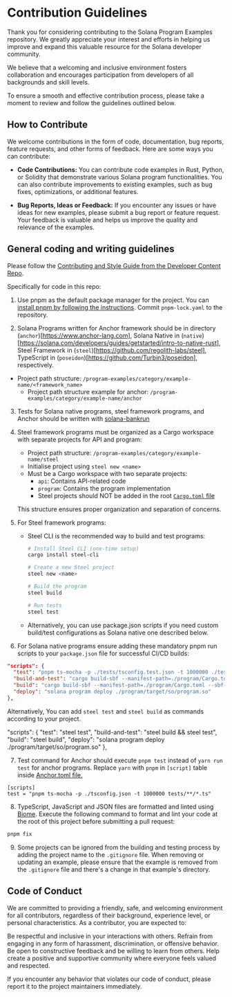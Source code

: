 # Contribution Guidelines

Thank you for considering contributing to the Solana Program Examples repository. We greatly appreciate your interest and efforts in helping us improve and expand this valuable resource for the Solana developer community.

We believe that a welcoming and inclusive environment fosters collaboration and encourages participation from developers of all backgrounds and skill levels.

To ensure a smooth and effective contribution process, please take a moment to review and follow the guidelines outlined below.

## How to Contribute

We welcome contributions in the form of code, documentation, bug reports, feature requests, and other forms of feedback. Here are some ways you can contribute:

- **Code Contributions:** You can contribute code examples in Rust, Python, or Solidity that demonstrate various Solana program functionalities. You can also contribute improvements to existing examples, such as bug fixes, optimizations, or additional features.

- **Bug Reports, Ideas or Feedback:** If you encounter any issues or have ideas for new examples, please submit a bug report or feature request. Your feedback is valuable and helps us improve the quality and relevance of the examples.

## General coding and writing guidelines

Please follow the [Contributing and Style Guide from the Developer Content Repo](https://github.com/solana-foundation/developer-content/blob/main/CONTRIBUTING.md).

Specifically for code in this repo:

1. Use pnpm as the default package manager for the project. You can [install pnpm by following the instructions](https://pnpm.io/installation). Commit `pnpm-lock.yaml` to the repository.

2. Solana Programs written for Anchor framework  should be in directory (`anchor`)[https://www.anchor-lang.com], Solana Native in (`native`)[https://solana.com/developers/guides/getstarted/intro-to-native-rust], Steel Framework in (`steel`)[https://github.com/regolith-labs/steel], TypeScript in (`poseidon`)[https://github.com/Turbin3/poseidon], respectively.
  - Project path structure: `/program-examples/category/example-name/<framework_name>`
    - Project path structure example for anchor: `/program-examples/category/example-name/anchor`

3. Tests for Solana native programs, steel framework programs, and Anchor should be written with [solana-bankrun](https://kevinheavey.github.io/solana-bankrun)

4. Steel framework programs must be organized as a Cargo workspace with separate projects for API and program:
   - Project path structure: `/program-examples/category/example-name/steel`
   - Initialise project using `steel new <name>`
   - Must be a Cargo workspace with two separate projects:
     - `api`: Contains API-related code
     - `program`: Contains the program implementation
     - Steel projects should NOT be added in the root [`Cargo.toml` file](https://github.com/solana-developers/program-examples/blob/main/Cargo.toml)

   This structure ensures proper organization and separation of concerns.

5. For Steel framework programs:
   - Steel CLI is the recommended way to build and test programs:
     ```bash
     # Install Steel CLI (one-time setup)
     cargo install steel-cli

     # Create a new Steel project
     steel new <name>

     # Build the program
     steel build

     # Run tests
     steel test
     ```
   - Alternatively, you can use package.json scripts if you need custom build/test configurations as Solana native one described below.

6. For Solana native programs ensure adding these mandatory pnpm run scripts to your `package.json` file for successful CI/CD builds:

```json
"scripts": {
  "test": "pnpm ts-mocha -p ./tests/tsconfig.test.json -t 1000000 ./tests/realloc.test.ts",
  "build-and-test": "cargo build-sbf --manifest-path=./program/Cargo.toml --sbf-out-dir=./tests/fixtures && pnpm test",
  "build": "cargo build-sbf --manifest-path=./program/Cargo.toml --sbf-out-dir=./program/target/so",
  "deploy": "solana program deploy ./program/target/so/program.so"
},
```

Alternatively, You can add `steel test` and `steel build` as commands according to your project.

"scripts": {
  "test": "steel test",
  "build-and-test": "steel build && steel test",
  "build": "steel build",
  "deploy": "solana program deploy ./program/target/so/program.so"
},

7. Test command for Anchor should execute `pnpm test` instead of `yarn run test` for anchor programs. Replace `yarn` with `pnpm` in `[script]` table inside [Anchor.toml file.](https://www.anchor-lang.com/docs/manifest#scripts-required-for-testing)

```
[scripts]
test = "pnpm ts-mocha -p ./tsconfig.json -t 1000000 tests/**/*.ts"
```

8. TypeScript, JavaScript and JSON files are formatted and linted using
   [Biome](https://biomejs.dev/). Execute the following command to format and lint your code at the root of this project before submitting a pull request:

```bash
pnpm fix
```

9. Some projects can be ignored from the building and testing process by adding the project name to the `.gitignore` file.
When removing or updating an example, please ensure that the example is removed from the `.gitignore` file
and there's a change in that example's directory.

## Code of Conduct

We are committed to providing a friendly, safe, and welcoming environment for all contributors, regardless of their background, experience level, or personal characteristics. As a contributor, you are expected to:

Be respectful and inclusive in your interactions with others.
Refrain from engaging in any form of harassment, discrimination, or offensive behavior. Be open to constructive feedback and be willing to learn from others.
Help create a positive and supportive community where everyone feels valued and respected.

If you encounter any behavior that violates our code of conduct, please report it to the project maintainers immediately.
